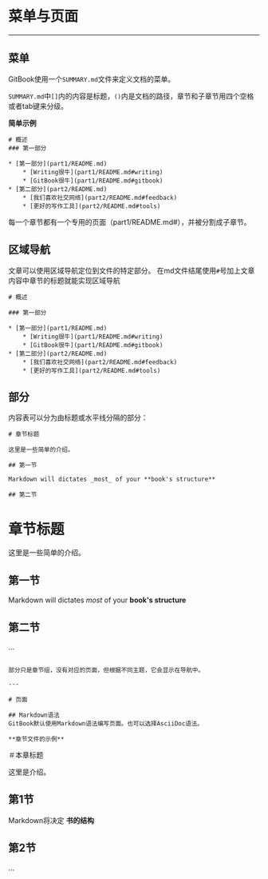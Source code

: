 # 菜单与页面
---

## 菜单
GitBook使用一个`SUMMARY.md`文件来定义文档的菜单。

`SUMMARY.md`中`[]`内的内容是标题，`()`内是文档的路径，章节和子章节用四个空格或者tab键来分级。

**简单示例**

```
# 概述
### 第一部分

* [第一部分](part1/README.md)
    * [Writing很牛](part1/README.md#writing)
    * [GitBook很牛](part1/README.md#gitbook)
* [第二部分](part2/README.md)
    * [我们喜欢社交网络](part2/README.md#feedback)
    * [更好的写作工具](part2/README.md#tools)
```

每一个章节都有一个专用的页面（part1/README.md#），并被分割成子章节。

## 区域导航

文章可以使用区域导航定位到文件的特定部分。 在md文件结尾使用`#`号加上文章内容中章节的标题就能实现区域导航

```
# 概述

### 第一部分

* [第一部分](part1/README.md)
    * [Writing很牛](part1/README.md#writing)
    * [GitBook很牛](part1/README.md#gitbook)
* [第二部分](part2/README.md)
    * [我们喜欢社交网络](part2/README.md#feedback)
    * [更好的写作工具](part2/README.md#tools)
```

## 部分

内容表可以分为由标题或水平线分隔的部分：
```
# 章节标题

这里是一些简单的介绍。

## 第一节

Markdown will dictates _most_ of your **book's structure**

## 第二节

```
# 章节标题

这里是一些简单的介绍。

## 第一节

Markdown will dictates _most_ of your **book's structure**

## 第二节
...
```

部分只是章节组，没有对应的页面，但根据不同主题，它会显示在导航中。

---

# 页面

## Markdown语法
GitBook默认使用Markdown语法编写页面。也可以选择AsciiDoc语法。

**章节文件的示例**

```
＃本章标题

这里是介绍。

## 第1节

Markdown将决定 **书的结构**

## 第2节
...

```